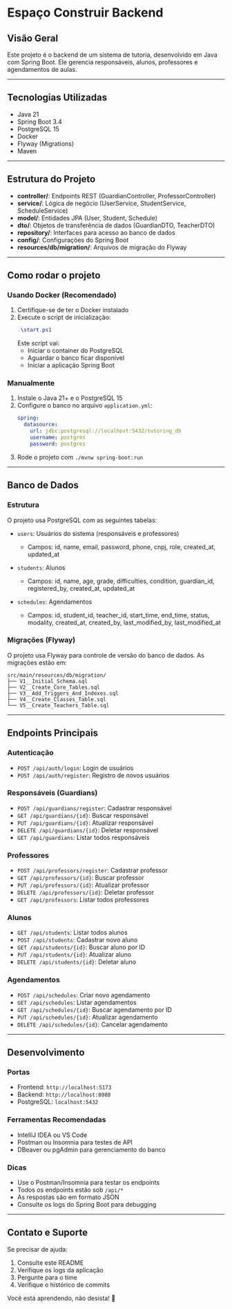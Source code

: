# Espaço Construir Backend

## Visão Geral

Este projeto é o backend de um sistema de tutoria, desenvolvido em Java com Spring Boot. Ele gerencia responsáveis, alunos, professores e agendamentos de aulas.

---

## Tecnologias Utilizadas

- Java 21
- Spring Boot 3.4
- PostgreSQL 15
- Docker
- Flyway (Migrations)
- Maven

---

## Estrutura do Projeto

- **controller/**: Endpoints REST (GuardianController, ProfessorController)
- **service/**: Lógica de negócio (UserService, StudentService, ScheduleService)
- **model/**: Entidades JPA (User, Student, Schedule)
- **dto/**: Objetos de transferência de dados (GuardianDTO, TeacherDTO)
- **repository/**: Interfaces para acesso ao banco de dados
- **config/**: Configurações do Spring Boot
- **resources/db/migration/**: Arquivos de migração do Flyway

---

## Como rodar o projeto

### Usando Docker (Recomendado)

1. Certifique-se de ter o Docker instalado
2. Execute o script de inicialização:
   ```powershell
   .\start.ps1
   ```
   Este script vai:
   - Iniciar o container do PostgreSQL
   - Aguardar o banco ficar disponível
   - Iniciar a aplicação Spring Boot

### Manualmente

1. Instale o Java 21+ e o PostgreSQL 15
2. Configure o banco no arquivo `application.yml`:
   ```yaml
   spring:
     datasource:
       url: jdbc:postgresql://localhost:5432/tutoring_db
       username: postgres
       password: postgres
   ```
3. Rode o projeto com `./mvnw spring-boot:run`

---

## Banco de Dados

### Estrutura

O projeto usa PostgreSQL com as seguintes tabelas:

- `users`: Usuários do sistema (responsáveis e professores)

  - Campos: id, name, email, password, phone, cnpj, role, created_at, updated_at

- `students`: Alunos

  - Campos: id, name, age, grade, difficulties, condition, guardian_id, registered_by, created_at, updated_at

- `schedules`: Agendamentos
  - Campos: id, student_id, teacher_id, start_time, end_time, status, modality, created_at, created_by, last_modified_by, last_modified_at

### Migrações (Flyway)

O projeto usa Flyway para controle de versão do banco de dados. As migrações estão em:

```
src/main/resources/db/migration/
├── V1__Initial_Schema.sql
├── V2__Create_Core_Tables.sql
├── V3__Add_Triggers_And_Indexes.sql
├── V4__Create_Classes_Table.sql
└── V5__Create_Teachers_Table.sql
```

---

## Endpoints Principais

### Autenticação

- `POST /api/auth/login`: Login de usuários
- `POST /api/auth/register`: Registro de novos usuários

### Responsáveis (Guardians)

- `POST /api/guardians/register`: Cadastrar responsável
- `GET /api/guardians/{id}`: Buscar responsável
- `PUT /api/guardians/{id}`: Atualizar responsável
- `DELETE /api/guardians/{id}`: Deletar responsável
- `GET /api/guardians`: Listar todos responsáveis

### Professores

- `POST /api/professors/register`: Cadastrar professor
- `GET /api/professors/{id}`: Buscar professor
- `PUT /api/professors/{id}`: Atualizar professor
- `DELETE /api/professors/{id}`: Deletar professor
- `GET /api/professors`: Listar todos professores

### Alunos

- `GET /api/students`: Listar todos alunos
- `POST /api/students`: Cadastrar novo aluno
- `GET /api/students/{id}`: Buscar aluno por ID
- `PUT /api/students/{id}`: Atualizar aluno
- `DELETE /api/students/{id}`: Deletar aluno

### Agendamentos

- `POST /api/schedules`: Criar novo agendamento
- `GET /api/schedules`: Listar agendamentos
- `GET /api/schedules/{id}`: Buscar agendamento por ID
- `PUT /api/schedules/{id}`: Atualizar agendamento
- `DELETE /api/schedules/{id}`: Cancelar agendamento

---

## Desenvolvimento

### Portas

- Frontend: `http://localhost:5173`
- Backend: `http://localhost:8080`
- PostgreSQL: `localhost:5432`

### Ferramentas Recomendadas

- IntelliJ IDEA ou VS Code
- Postman ou Insomnia para testes de API
- DBeaver ou pgAdmin para gerenciamento do banco

### Dicas

- Use o Postman/Insomnia para testar os endpoints
- Todos os endpoints estão sob `/api/*`
- As respostas são em formato JSON
- Consulte os logs do Spring Boot para debugging

---

## Contato e Suporte

Se precisar de ajuda:

1. Consulte este README
2. Verifique os logs da aplicação
3. Pergunte para o time
4. Verifique o histórico de commits

Você está aprendendo, não desista! 🚀
